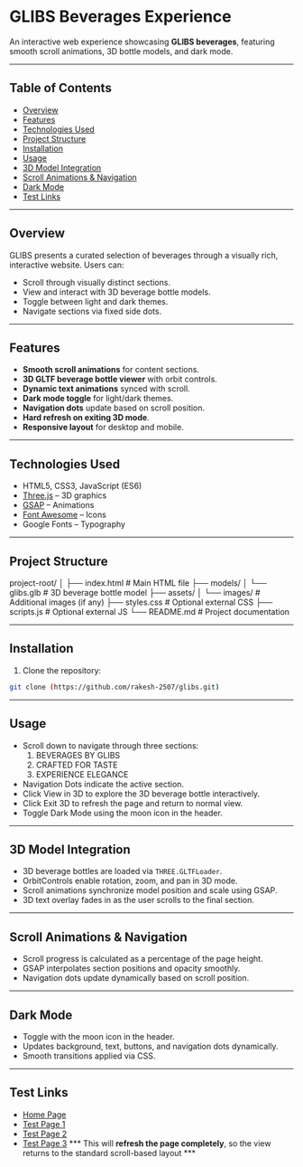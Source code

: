 # GLIBS Beverages Experience

An interactive web experience showcasing **GLIBS beverages**, featuring smooth scroll animations, 3D bottle models, and dark mode.

---

## Table of Contents
- [Overview](#overview)
- [Features](#features)
- [Technologies Used](#technologies-used)
- [Project Structure](#project-structure)
- [Installation](#installation)
- [Usage](#usage)
- [3D Model Integration](#3d-model-integration)
- [Scroll Animations & Navigation](#scroll-animations--navigation)
- [Dark Mode](#dark-mode)
- [Test Links](#test-links)
---

## Overview
GLIBS presents a curated selection of beverages through a visually rich, interactive website. Users can:
- Scroll through visually distinct sections.
- View and interact with 3D beverage bottle models.
- Toggle between light and dark themes.
- Navigate sections via fixed side dots.

---

## Features
- **Smooth scroll animations** for content sections.
- **3D GLTF beverage bottle viewer** with orbit controls.
- **Dynamic text animations** synced with scroll.
- **Dark mode toggle** for light/dark themes.
- **Navigation dots** update based on scroll position.
- **Hard refresh on exiting 3D mode**.
- **Responsive layout** for desktop and mobile.

---

## Technologies Used
- HTML5, CSS3, JavaScript (ES6)
- [Three.js](https://threejs.org/) – 3D graphics
- [GSAP](https://greensock.com/gsap/) – Animations
- [Font Awesome](https://fontawesome.com/) – Icons
- Google Fonts – Typography

---

## Project Structure
project-root/
│
├── index.html # Main HTML file
├── models/
│ └── glibs.glb # 3D beverage bottle model
├── assets/
│ └── images/ # Additional images (if any)
├── styles.css # Optional external CSS
├── scripts.js # Optional external JS
└── README.md # Project documentation


---

## Installation
1. Clone the repository:
```bash
git clone (https://github.com/rakesh-2507/glibs.git)
```
---

## Usage

- Scroll down to navigate through three sections:
  1. BEVERAGES BY GLIBS
  2. CRAFTED FOR TASTE
  3. EXPERIENCE ELEGANCE
- Navigation Dots indicate the active section.
- Click View in 3D to explore the 3D beverage bottle interactively.
- Click Exit 3D to refresh the page and return to normal view.
- Toggle Dark Mode using the moon icon in the header.

---

## 3D Model Integration

- 3D beverage bottles are loaded via `THREE.GLTFLoader`.
- OrbitControls enable rotation, zoom, and pan in 3D mode.
- Scroll animations synchronize model position and scale using GSAP.
- 3D text overlay fades in as the user scrolls to the final section.

---

## Scroll Animations & Navigation

- Scroll progress is calculated as a percentage of the page height.
- GSAP interpolates section positions and opacity smoothly.
- Navigation dots update dynamically based on scroll position.

---

## Dark Mode

- Toggle with the moon icon in the header.
- Updates background, text, buttons, and navigation dots dynamically.
- Smooth transitions applied via CSS.

---

## Test Links

- [Home Page](https://rakesh-2507.github.io/glibs/)
- [Test Page 1](https://rakesh-2507.github.io/glibs/test1.html)
- [Test Page 2](https://rakesh-2507.github.io/glibs/test2.html)  
- [Test Page 3](https://rakesh-2507.github.io/glibs/test3.html)  *** This will **refresh the page completely**, so the view returns to the standard scroll-based layout ***

